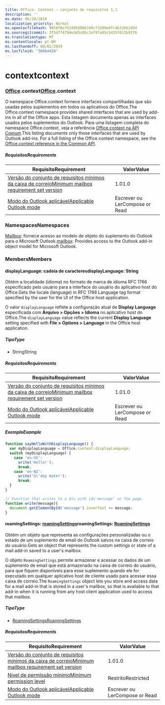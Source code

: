 ```yaml
---
title: Office. Context – conjunto de requisitos 1,1
description: ''
ms.date: 06/20/2019
localization_priority: Normal
ms.openlocfilehash: 9958f8e7634958806109c73289e8fc4b32b62d94
ms.sourcegitcommit: 3f5d7f4794e3d3c8bc3a79fa05c54157613b9376
ms.translationtype: MT
ms.contentlocale: pt-BR
ms.lasthandoff: 08/02/2019
ms.locfileid: "36064428"
---
```

# <a name="context"></a><span data-ttu-id="10357-102">context</span><span class="sxs-lookup"><span data-stu-id="10357-102">context</span></span>

### <a name="officeofficemdcontext"></a><span data-ttu-id="10357-103">[Office](Office.md).context</span><span class="sxs-lookup"><span data-stu-id="10357-103">[Office](Office.md).context</span></span>

<span data-ttu-id="10357-104">O namespace Office.context fornece interfaces compartilhadas que são usadas pelos suplementos em todos os aplicativos do Office.</span><span class="sxs-lookup"><span data-stu-id="10357-104">The Office.context namespace provides shared interfaces that are used by add-ins in all of the Office apps.</span></span> <span data-ttu-id="10357-105">Esta listagem documenta apenas as interfaces usados pelos suplementos do Outlook. Para uma listagem completa do namespace Office.context, veja a referência [Office.context na API Comum](/javascript/api/office/office.context).</span><span class="sxs-lookup"><span data-stu-id="10357-105">This listing documents only those interfaces that are used by Outlook add-ins. For a full listing of the Office.context namespace, see the [Office.context reference in the Common API](/javascript/api/office/office.context).</span></span>


##### <a name="requirements"></a><span data-ttu-id="10357-106">Requisitos</span><span class="sxs-lookup"><span data-stu-id="10357-106">Requirements</span></span>

|<span data-ttu-id="10357-107">Requisito</span><span class="sxs-lookup"><span data-stu-id="10357-107">Requirement</span></span>| <span data-ttu-id="10357-108">Valor</span><span class="sxs-lookup"><span data-stu-id="10357-108">Value</span></span>|
|---|---|
|[<span data-ttu-id="10357-109">Versão do conjunto de requisitos mínimos da caixa de correio</span><span class="sxs-lookup"><span data-stu-id="10357-109">Minimum mailbox requirement set version</span></span>](/office/dev/add-ins/reference/requirement-sets/outlook-api-requirement-sets)| <span data-ttu-id="10357-110">1.0</span><span class="sxs-lookup"><span data-stu-id="10357-110">1.0</span></span>|
|[<span data-ttu-id="10357-111">Modo do Outlook aplicável</span><span class="sxs-lookup"><span data-stu-id="10357-111">Applicable Outlook mode</span></span>](/outlook/add-ins/#extension-points)| <span data-ttu-id="10357-112">Escrever ou Ler</span><span class="sxs-lookup"><span data-stu-id="10357-112">Compose or Read</span></span>|

### <a name="namespaces"></a><span data-ttu-id="10357-113">Namespaces</span><span class="sxs-lookup"><span data-stu-id="10357-113">Namespaces</span></span>

<span data-ttu-id="10357-114">[Mailbox](office.context.mailbox.md): fornece acesso ao modelo de objeto do suplemento do Outlook para o Microsoft Outlook.</span><span class="sxs-lookup"><span data-stu-id="10357-114">[mailbox](office.context.mailbox.md): Provides access to the Outlook add-in object model for Microsoft Outlook.</span></span>

### <a name="members"></a><span data-ttu-id="10357-115">Members</span><span class="sxs-lookup"><span data-stu-id="10357-115">Members</span></span>

#### <a name="displaylanguage-string"></a><span data-ttu-id="10357-116">displayLanguage: cadeia de caracteres</span><span class="sxs-lookup"><span data-stu-id="10357-116">displayLanguage: String</span></span>

<span data-ttu-id="10357-117">Obtém a localidade (idioma) no formato de marca de idioma RFC 1766 especificado pelo usuário para a interface do usuário do aplicativo host do Office.</span><span class="sxs-lookup"><span data-stu-id="10357-117">Gets the locale (language) in RFC 1766 Language tag format specified by the user for the UI of the Office host application.</span></span>

<span data-ttu-id="10357-118">O valor `displayLanguage` reflete a configuração atual de **Display Language** especificada com **Arquivo > Opções > Idioma** no aplicativo host do Office.</span><span class="sxs-lookup"><span data-stu-id="10357-118">The `displayLanguage` value reflects the current **Display Language** setting specified with **File > Options > Language** in the Office host application.</span></span>

##### <a name="type"></a><span data-ttu-id="10357-119">Tipo</span><span class="sxs-lookup"><span data-stu-id="10357-119">Type</span></span>

*   <span data-ttu-id="10357-120">String</span><span class="sxs-lookup"><span data-stu-id="10357-120">String</span></span>

##### <a name="requirements"></a><span data-ttu-id="10357-121">Requisitos</span><span class="sxs-lookup"><span data-stu-id="10357-121">Requirements</span></span>

|<span data-ttu-id="10357-122">Requisito</span><span class="sxs-lookup"><span data-stu-id="10357-122">Requirement</span></span>| <span data-ttu-id="10357-123">Valor</span><span class="sxs-lookup"><span data-stu-id="10357-123">Value</span></span>|
|---|---|
|[<span data-ttu-id="10357-124">Versão do conjunto de requisitos mínimos da caixa de correio</span><span class="sxs-lookup"><span data-stu-id="10357-124">Minimum mailbox requirement set version</span></span>](/office/dev/add-ins/reference/requirement-sets/outlook-api-requirement-sets)| <span data-ttu-id="10357-125">1.0</span><span class="sxs-lookup"><span data-stu-id="10357-125">1.0</span></span>|
|[<span data-ttu-id="10357-126">Modo do Outlook aplicável</span><span class="sxs-lookup"><span data-stu-id="10357-126">Applicable Outlook mode</span></span>](/outlook/add-ins/#extension-points)| <span data-ttu-id="10357-127">Escrever ou Ler</span><span class="sxs-lookup"><span data-stu-id="10357-127">Compose or Read</span></span>|

##### <a name="example"></a><span data-ttu-id="10357-128">Exemplo</span><span class="sxs-lookup"><span data-stu-id="10357-128">Example</span></span>

```javascript
function sayHelloWithDisplayLanguage() {
  var myDisplayLanguage = Office.context.displayLanguage;
  switch (myDisplayLanguage) {
    case 'en-US':
      write('Hello!');
      break;
    case 'en-NZ':
      write('G\'day mate!');
      break;
  }
}

// Function that writes to a div with id='message' on the page.
function write(message){
  document.getElementById('message').innerText += message;
}
```

#### <a name="roamingsettings-roamingsettingsjavascriptapioutlookofficeroamingsettingsviewoutlook-js-11"></a><span data-ttu-id="10357-129">roamingSettings: [roamingSettings](/javascript/api/outlook/office.RoamingSettings?view=outlook-js-1.1)</span><span class="sxs-lookup"><span data-stu-id="10357-129">roamingSettings: [RoamingSettings](/javascript/api/outlook/office.RoamingSettings?view=outlook-js-1.1)</span></span>

<span data-ttu-id="10357-130">Obtém um objeto que representa as configurações personalizadas ou o estado de um suplemento de email do Outlook salvos na caixa de correio do usuário.</span><span class="sxs-lookup"><span data-stu-id="10357-130">Gets an object that represents the custom settings or state of a mail add-in saved to a user's mailbox.</span></span>

<span data-ttu-id="10357-131">O objeto `RoamingSettings` permite armazenar e acessar os dados de um suplemento de email que está armazenado na caixa de correio do usuário, para que fiquem disponíveis para esse suplemento quando ele for executado em qualquer aplicativo host de cliente usado para acessar essa caixa de correio.</span><span class="sxs-lookup"><span data-stu-id="10357-131">The `RoamingSettings` object lets you store and access data for a mail add-in that is stored in a user's mailbox, so that is available to that add-in when it is running from any host client application used to access that mailbox.</span></span>

##### <a name="type"></a><span data-ttu-id="10357-132">Tipo</span><span class="sxs-lookup"><span data-stu-id="10357-132">Type</span></span>

*   [<span data-ttu-id="10357-133">RoamingSettings</span><span class="sxs-lookup"><span data-stu-id="10357-133">RoamingSettings</span></span>](/javascript/api/outlook/office.RoamingSettings?view=outlook-js-1.1)

##### <a name="requirements"></a><span data-ttu-id="10357-134">Requisitos</span><span class="sxs-lookup"><span data-stu-id="10357-134">Requirements</span></span>

|<span data-ttu-id="10357-135">Requisito</span><span class="sxs-lookup"><span data-stu-id="10357-135">Requirement</span></span>| <span data-ttu-id="10357-136">Valor</span><span class="sxs-lookup"><span data-stu-id="10357-136">Value</span></span>|
|---|---|
|[<span data-ttu-id="10357-137">Versão do conjunto de requisitos mínimos da caixa de correio</span><span class="sxs-lookup"><span data-stu-id="10357-137">Minimum mailbox requirement set version</span></span>](/office/dev/add-ins/reference/requirement-sets/outlook-api-requirement-sets)| <span data-ttu-id="10357-138">1.0</span><span class="sxs-lookup"><span data-stu-id="10357-138">1.0</span></span>|
|[<span data-ttu-id="10357-139">Nível de permissão mínimo</span><span class="sxs-lookup"><span data-stu-id="10357-139">Minimum permission level</span></span>](/outlook/add-ins/understanding-outlook-add-in-permissions)| <span data-ttu-id="10357-140">Restrito</span><span class="sxs-lookup"><span data-stu-id="10357-140">Restricted</span></span>|
|[<span data-ttu-id="10357-141">Modo do Outlook aplicável</span><span class="sxs-lookup"><span data-stu-id="10357-141">Applicable Outlook mode</span></span>](/outlook/add-ins/#extension-points)| <span data-ttu-id="10357-142">Escrever ou Ler</span><span class="sxs-lookup"><span data-stu-id="10357-142">Compose or Read</span></span>|
